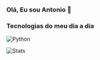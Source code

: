 ### Olá, Eu sou Antonio 👋

### Tecnologias do meu dia a dia

![Python](https://img.shields.io/badge/Python-14354C?style=for-the-badge&logo=python&logoColor=white)



![Stats](https://github-readme-stats.vercel.app/api?username=suc0thetonho&theme=highcontrast&show_icons=truelocale=pt-br)
